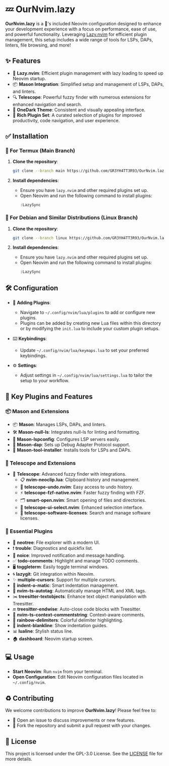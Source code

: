 # 💤 OurNvim.lazy

**OurNvim.lazy** is a 🔋's included Neovim configuration designed to enhance your development experience with a focus on performance, ease of use, and powerful functionality. Leveraging [Lazy.nvim](https://github.com/folke/lazy.nvim) for efficient plugin management, this setup includes a wide range of tools for LSPs, DAPs, linters, file browsing, and more!

## ✨ Features

- 🚀 **Lazy.nvim**: Efficient plugin management with lazy loading to speed up Neovim startup.
- 📦 **Mason Integration**: Simplified setup and management of LSPs, DAPs, and linters.
- 🔍 **Telescope**: Powerful fuzzy finder with numerous extensions for enhanced navigation and search.
- 🎨 **OneDark Theme**: Consistent and visually appealing interface.
- 🔌 **Rich Plugin Set**: A curated selection of plugins for improved productivity, code navigation, and user experience.

## ✅ Installation

### 📲 For Termux (Main Branch)

1. **Clone the repository**:
   ```bash
   git clone --branch main https://github.com/GR3YH4TT3R93/OurNvim.lazy.git ~/.config/nvim
   ```

2. **Install dependencies**:
   - Ensure you have `lazy.nvim` and other required plugins set up.
   - Open Neovim and run the following command to install plugins:
     ```vim
     :LazySync
     ```

### 🐧 For Debian and Similar Distributions (Linux Branch)

1. **Clone the repository**:
   ```bash
   git clone --branch linux https://github.com/GR3YH4TT3R93/OurNvim.lazy.git ~/.config/nvim
   ```

2. **Install dependencies**:
   - Ensure you have `lazy.nvim` and other required plugins set up.
   - Open Neovim and run the following command to install plugins:
     ```vim
     :LazySync
     ```

## 🛠️ Configuration

- 📂 **Adding Plugins**:
  - Navigate to `~/.config/nvim/lua/plugins` to add or configure new plugins.
  - Plugins can be added by creating new Lua files within this directory or by modifying the `init.lua` to include your custom plugin setups.

- ⌨️ **Keybindings**:
  - Update `~/.config/nvim/lua/keymaps.lua` to set your preferred keybindings.

- ⚙️ **Settings**:
  - Adjust settings in `~/.config/nvim/lua/settings.lua` to tailor the setup to your workflow.

## 🔌 Key Plugins and Features

### 📦 Mason and Extensions

- 📦 **Mason**: Manages LSPs, DAPs, and linters.
- 🛠️ **Mason-null-ls**: Integrates null-ls for linting and formatting.
- 🔗 **Mason-lspconfig**: Configures LSP servers easily.
- 🐞 **Mason-dap**: Sets up Debug Adapter Protocol support.
- 🔧 **Mason-tool-installer**: Installs tools for LSPs and DAPs.

### 🔭 Telescope and Extensions

- 🔭 **Telescope**: Advanced fuzzy finder with integrations.
  - 📋 **nvim-neoclip.lua**: Clipboard history and management.
  - 🔄 **telescope-undo.nvim**: Easy access to undo history.
  - ⚡ **telescope-fzf-native.nvim**: Faster fuzzy finding with FZF.
  - 🗂️ **smart-open.nvim**: Smart opening of files and directories.
  - 📑 **telescope-ui-select.nvim**: Enhanced selection interface.
  - 📜 **telescope-software-licenses**: Search and manage software licenses.

### 🔌 Essential Plugins

- 📁 **neotree**: File explorer with a modern UI.
- ❗ **trouble**: Diagnostics and quickfix list.
- 🔔 **noice**: Improved notification and message handling.
- ✅ **todo-comments**: Highlight and manage TODO comments.
- 🖥️ **toggleterm**: Easily toggle terminal windows.
- 🌀 **lazygit**: Git integration within Neovim.
- ✨ **multiple-cursors**: Support for multiple cursors.
- 🔄 **indent-o-matic**: Smart indentation management.
- 🔖 **nvim-ts-autotag**: Automatically manage HTML and XML tags.
- ✂️ **treesitter-textobjects**: Enhance text object manipulation with Treesitter.
- 🔚 **treesitter-endwise**: Auto-close code blocks with Treesitter.
- 📝 **nvim-ts-context-commentstring**: Context-aware comments.
- 🌈 **rainbow-delimiters**: Colorful delimiter highlighting.
- 📏 **indent-blankline**: Show indentation guides.
- 📊 **lualine**: Stylish status line.
- 🏠 **dashboard**: Neovim startup screen.

## 💻 Usage

- **Start Neovim**: Run `nvim` from your terminal.
- **Open Configuration**: Edit Neovim configuration files located in `~/.config/nvim`.

## ♻️ Contributing

We welcome contributions to improve **OurNvim.lazy**! Please feel free to:

- 🐛 Open an issue to discuss improvements or new features.
- 🔧 Fork the repository and submit a pull request with your changes.

## 📜 License

This project is licensed under the GPL-3.0 License. See the [LICENSE](LICENSE) file for more details.

